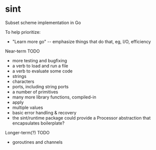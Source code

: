 # sint
Subset scheme implementation in Go

To help prioritize:
- "Learn more go" -- emphasize things that do that, eg, I/O, efficiency

Near-term TODO
- more testing and bugfixing
- a verb to load and run a file
- a verb to evaluate some code
- strings
- characters
- ports, including string ports
- a number of primitives
- many more library functions, compiled-in
- apply
- multiple values
- basic error handling & recovery
- the sint/runtime package could provide a Processor abstraction that encapsulates boilerplate?

Longer-term(?) TODO
- goroutines and channels
